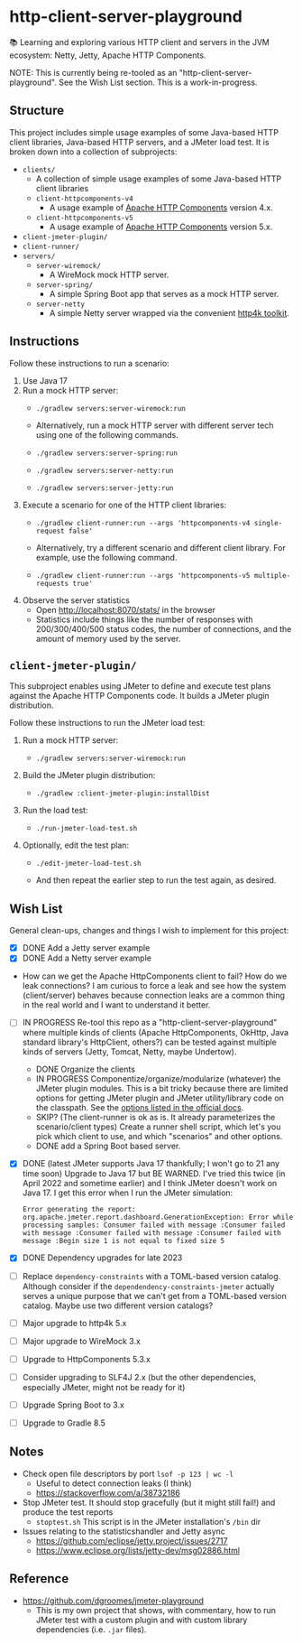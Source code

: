 # http-client-server-playground

📚 Learning and exploring various HTTP client and servers in the JVM ecosystem: Netty, Jetty, Apache HTTP Components.

NOTE: This is currently being re-tooled as an "http-client-server-playground". See the Wish List section. This is a work-in-progress.


## Structure

This project includes simple usage examples of some Java-based HTTP client libraries, Java-based HTTP servers, and a
JMeter load test. It is broken down into a collection of subprojects:

* `clients/`
  * A collection of simple usage examples of some Java-based HTTP client libraries 
  * `client-httpcomponents-v4`
    * A usage example of [Apache HTTP Components](https://hc.apache.org/index.html) version 4.x.
  * `client-httpcomponents-v5` 
    * A usage example of [Apache HTTP Components](https://hc.apache.org/index.html) version 5.x.
* `client-jmeter-plugin/`
* `client-runner/`
* `servers/`
    * `server-wiremock/`
      * A WireMock mock HTTP server. 
    * `server-spring/`
      * A simple Spring Boot app that serves as a mock HTTP server.
    * `server-netty`
      * A simple Netty server wrapped via the convenient [http4k toolkit](https://github.com/http4k/http4k). 


## Instructions

Follow these instructions to run a scenario:

1. Use Java 17
2. Run a mock HTTP server:
   * ```shell
     ./gradlew servers:server-wiremock:run
     ```
   * Alternatively, run a mock HTTP server with different server tech using one of the following commands.
   * ```shell
     ./gradlew servers:server-spring:run
     ```
   * ```shell
     ./gradlew servers:server-netty:run
     ```
   * ```shell
     ./gradlew servers:server-jetty:run
     ```
3. Execute a scenario for one of the HTTP client libraries:
   * ```shell
     ./gradlew client-runner:run --args 'httpcomponents-v4 single-request false'
     ```
   * Alternatively, try a different scenario and different client library. For example, use the following command.
   * ```shell
     ./gradlew client-runner:run --args 'httpcomponents-v5 multiple-requests true'
     ```
4. Observe the server statistics
   * Open <http://localhost:8070/stats/> in the browser
   * Statistics include things like the number of responses with 200/300/400/500 status codes, the number of connections,
     and the amount of memory used by the server.


## `client-jmeter-plugin/`

This subproject enables using JMeter to define and execute test plans against the Apache HTTP Components code. It 
builds a JMeter plugin distribution.

Follow these instructions to run the JMeter load test:

1. Run a mock HTTP server:
   * ```shell
     ./gradlew servers:server-wiremock:run
     ```
2. Build the JMeter plugin distribution:
   * ```shell
     ./gradlew :client-jmeter-plugin:installDist
     ```
3. Run the load test:
   * ```shell
     ./run-jmeter-load-test.sh
     ```
4. Optionally, edit the test plan:
   * ```shell
     ./edit-jmeter-load-test.sh
     ```
   * And then repeat the earlier step to run the test again, as desired.


## Wish List

General clean-ups, changes and things I wish to implement for this project:

* [x] DONE Add a Jetty server example
* [x] DONE Add a Netty server example
* How can we get the Apache HttpComponents client to fail? How do we leak connections? I am curious to force a leak and
  see how the system (client/server) behaves because connection leaks are a common thing in the real world and I want to
  understand it better.
* [ ] IN PROGRESS Re-tool this repo as a "http-client-server-playground" where multiple kinds of clients (Apache HttpComponents, OkHttp, Java
  standard library's HttpClient, others?) can be tested against multiple kinds of servers (Jetty, Tomcat, Netty, maybe
  Undertow).
  * DONE Organize the clients
  * IN PROGRESS Componentize/organize/modularize (whatever) the JMeter plugin modules. This is a bit tricky because there are
    limited options for getting JMeter plugin and JMeter utility/library code on the classpath. See the [options listed in
    the official docs](https://jmeter.apache.org/usermanual/get-started.html#classpath).
  * SKIP? (The client-runner is ok as is. It already parameterizes the scenario/client types) Create a runner shell script, which let's you pick which client to use, and which "scenarios" and other options.
  * DONE add a Spring Boot based server.
* [x] DONE (latest JMeter supports Java 17 thankfully; I won't go to 21 any time soon) Upgrade to Java 17 but BE WARNED. I've tried this twice (in April 2022 and sometime earlier) and I think JMeter doesn't
  work on Java 17. I get this error when I run the JMeter simulation:
  ```text
  Error generating the report: org.apache.jmeter.report.dashboard.GenerationException: Error while processing samples: Consumer failed with message :Consumer failed with message :Consumer failed with message :Consumer failed with message :Begin size 1 is not equal to fixed size 5
  ```
* [x] DONE Dependency upgrades for late 2023
* [ ] Replace `dependency-constraints` with a TOML-based version catalog. Although consider if the `dependendency-constraints-jmeter`
  actually serves a unique purpose that we can't get from a TOML-based version catalog. Maybe use two different version
  catalogs?
* [ ] Major upgrade to http4k 5.x
* [ ] Major upgrade to WireMock 3.x
* [ ] Upgrade to HttpComponents 5.3.x
* [ ] Consider upgrading to SLF4J 2.x (but the other dependencies, especially JMeter, might not be ready for it)
* [ ] Upgrade Spring Boot to 3.x
* [ ] Upgrade to Gradle 8.5


## Notes

* Check open file descriptors by port `lsof -p 123 | wc -l` 
  * Useful to detect connection leaks (I think)
  * <https://stackoverflow.com/a/38732186>
* Stop JMeter test. It should stop gracefully (but it might still fail!) and produce the test reports
  * `stoptest.sh` This script is in the JMeter installation's `/bin` dir
* Issues relating to the statisticshandler and Jetty async
  * <https://github.com/eclipse/jetty.project/issues/2717>
  * <https://www.eclipse.org/lists/jetty-dev/msg02886.html> 


## Reference

* <https://github.com/dgroomes/jmeter-playground>
  * This is my own project that shows, with commentary, how to run JMeter test with a custom plugin and with custom library
    dependencies (i.e. `.jar` files).
